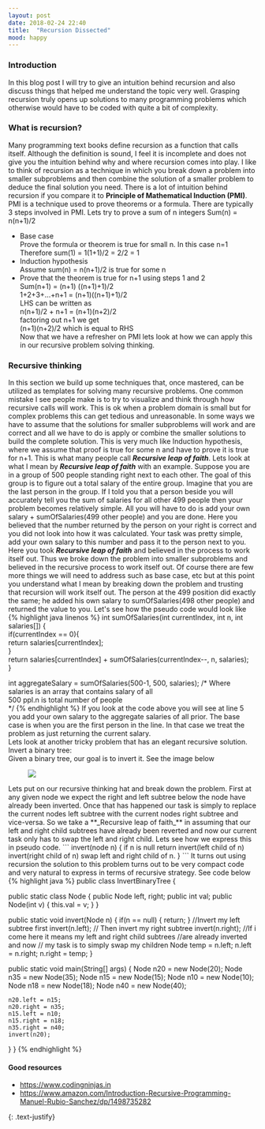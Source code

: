 ```yaml
---
layout: post
date: 2018-02-24 22:40
title:  "Recursion Dissected"
mood: happy
---
```


### Introduction
In this blog post I will try to give an intuition behind recursion and also discuss things that helped me understand the topic very well. Grasping recursion truly opens up solutions to many programming problems which otherwise would have to be coded with quite a bit of complexity.

### What is recursion?
Many programming text books define recursion as a function that calls itself. Although the definition is sound, I feel it is incomplete and does not give you the intuition behind why and where recursion comes into play. I like to think of recursion as a technique in which you break down a problem into smaller subproblems and then combine the solution of a smaller problem to deduce the final solution you need. There is a lot of intuition behind recursion if you compare it to **Principle of Mathematical Induction (PMI)**. PMI is a technique used to prove theorems or a formula. There are typically 3 steps involved in PMI. Lets try to prove a sum of n integers Sum(n) = n(n+1)/2
* Base case  
  Prove the formula or theorem is true for small n. In this case n=1
  Therefore sum(1) = 1(1+1)/2 = 2/2 = 1
* Induction hypothesis  
  Assume sum(n) = n(n+1)/2 is true for some n
* Prove that the theorem is true for n+1 using steps 1 and 2  
  Sum(n+1) = (n+1) ((n+1)+1)/2  
  1+2+3+...+n+1 = (n+1)((n+1)+1)/2  
  LHS can be written as  
  n(n+1)/2 + n+1 = (n+1)(n+2)/2  
  factoring out n+1 we get  
  (n+1)(n+2)/2 which is equal to RHS  
Now that we have a refresher on PMI lets look at how we can apply this in our recursive problem solving thinking.

### Recursive thinking
In this section we build up some techniques that, once mastered, can be utilized as templates for solving many recursive problems. One common mistake I see people make is to try to visualize and think through how recursive calls will work. This is ok when a problem domain is small but for complex problems this can get tedious and unreasonable. In some ways we have to assume that the solutions for smaller subproblems will work and are correct and all we have to do is apply or combine the smaller solutions to build the complete solution. This is very much like Induction hypothesis, where we assume that proof is true for some n and have to prove it is true for n+1. This is what many people call **_Recursive leap of faith_**. Lets look at what I mean by **_Recursive leap of faith_** with an example. Suppose you are in a group of 500 people standing right next to each other. The goal of this group is to figure out a total salary of the entire group. Imagine that you are the last person in the group. If I told you that a person beside you will accurately tell you the sum of salaries for all other 499 people then your problem becomes relatively simple. All you will have to do is add your own salary + sumOfSalaries(499 other people) and you are done. Here you believed that the number returned by the person on your right is correct and you did not look into how it was calculated. Your task was pretty simple, add your own salary to this number and pass it to the person next to you. Here you took **_Recursive leap of faith_** and believed in the process to work itself out. Thus we broke down the problem into smaller subproblems and believed in the recursive process to work itself out. Of course there are few more things we will need to address such as base case, etc but at this point you understand what I mean by breaking down the problem and trusting that recursion will work itself out. The person at the 499 position did exactly the same; he added his own salary to sumOfSalaries(498 other people) and returned the value to you. Let's see how the pseudo code would look like
{% highlight java linenos %}
   int sumOfSalaries(int currentIndex, int n, int salaries[]) {  
      if(currentIndex == 0){  
        return salaries[currentIndex];  
      }  
    return salaries[currentIndex] + sumOfSalaries(currentIndex--, n, salaries);  
 }
 
 int aggregateSalary = sumOfSalaries(500-1, 500, salaries);
 /* Where salaries is an array that contains salary of all  
   500 ppl.n is total number of people  
   */
{% endhighlight %} 
If you look at the code above you will see at line 5 you add your own salary to the aggregate salaries of all prior. The base case is when you are the first person in the line. In that case we treat the problem as just returning the current salary.  
Lets look at another tricky problem that has an elegant recursive solution.
Invert a binary tree:  
Given a binary tree, our goal is to invert it. See the image below  
<figure>
    <img src="https://s3.amazonaws.com/amitchavan/blog/recursion/InvertTree.jpeg"/>
</figure>
Lets put on our recursive thinking hat and break down the problem. First at any given node we expect the right and left subtree below the node have already been inverted. Once that has happened our task is simply to replace the current nodes left subtree with the current nodes right subtree and vice-versa. So we take a **_Recursive leap of faith_** in assuming that our left and right child subtrees have already been reverted and now our current task only has to swap the left and right child. 
Lets see how we express this in pseudo code. 
```
   invert(node n) {
       if n is null return
       invert(left child of n)
       invert(right child of n)
       swap left and right child of n.
   }
```  
It turns out using recursion the solution to this problem turns out to be very compact code and very natural to express in terms of recursive strategy. See code below  
{% highlight java  %}
   public class InvertBinaryTree {
  
  public static class Node {
    public Node left, right;
    public int val;
    public Node(int v) {
      this.val = v;
    }
  }
  
  public static void invert(Node n) {
    if(n == null) {
      return;
    }
    //Invert my left subtree first
    invert(n.left);
    // Then invert my right subtree
    invert(n.right);
    //If i come here it means my left and right child subtrees 
    //are already inverted and now
    // my task is to simply swap my children 
    Node temp = n.left;
    n.left = n.right;
    n.right = temp;
  }

  public static void main(String[] args) {
    Node n20  = new Node(20);
    Node n35 = new Node(35);
    Node n15 = new Node(15);
    Node n10 = new Node(10);
    Node n18 = new Node(18);
    Node n40 = new Node(40);
    
    n20.left = n15;
    n20.right = n35;
    n15.left = n10;
    n15.right = n18;
    n35.right = n40;
    invert(n20);
  }
}
{% endhighlight %}

#### Good resources  
* https://www.codingninjas.in
* https://www.amazon.com/Introduction-Recursive-Programming-Manuel-Rubio-Sanchez/dp/1498735282

{: .text-justify}
